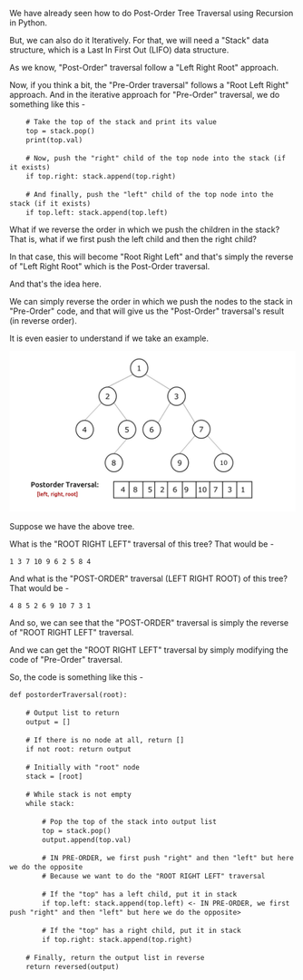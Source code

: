 We have already seen how to do Post-Order Tree Traversal using Recursion in Python.

But, we can also do it Iteratively. For that, we will need a "Stack" data structure, which is a Last In First Out (LIFO) data structure.

As we know, "Post-Order" traversal follow a "Left Right Root" approach.

Now, if you think a bit, the "Pre-Order traversal" follows a "Root Left Right" approach. And in the iterative approach for "Pre-Order" traversal, we do something like this - 

        # Take the top of the stack and print its value
        top = stack.pop()
        print(top.val)
                
        # Now, push the "right" child of the top node into the stack (if it exists)
        if top.right: stack.append(top.right)
                
        # And finally, push the "left" child of the top node into the stack (if it exists)
        if top.left: stack.append(top.left)


What if we reverse the order in which we push the children in the stack? That is, what if we first push the left child and then the right child?

In that case, this will become "Root Right Left" and that's simply the reverse of "Left Right Root" which is the Post-Order traversal.

And that's the idea here.

We can simply reverse the order in which we push the nodes to the stack in "Pre-Order" code, and that will give us the "Post-Order" traversal's result (in reverse order).

It is even easier to understand if we take an example.

![Alt text](image-11.png)

Suppose we have the above tree.

What is the "ROOT RIGHT LEFT" traversal of this tree? That would be - 

    1 3 7 10 9 6 2 5 8 4

And what is the "POST-ORDER" traversal (LEFT RIGHT ROOT) of this tree? That would be -

    4 8 5 2 6 9 10 7 3 1

And so, we can see that the "POST-ORDER" traversal is simply the reverse of "ROOT RIGHT LEFT" traversal. 

And we can get the "ROOT RIGHT LEFT" traversal by simply modifying the code of "Pre-Order" traversal.


So, the code is something like this - 

    def postorderTraversal(root):
            
        # Output list to return
        output = []
            
        # If there is no node at all, return []
        if not root: return output
            
        # Initially with "root" node
        stack = [root]
            
        # While stack is not empty
        while stack:
                
            # Pop the top of the stack into output list
            top = stack.pop()
            output.append(top.val)
                
            # IN PRE-ORDER, we first push "right" and then "left" but here we do the opposite
            # Because we want to do the "ROOT RIGHT LEFT" traversal
            
            # If the "top" has a left child, put it in stack 
            if top.left: stack.append(top.left) <- IN PRE-ORDER, we first push "right" and then "left" but here we do the opposite>
                    
            # If the "top" has a right child, put it in stack
            if top.right: stack.append(top.right)
                
        # Finally, return the output list in reverse
        return reversed(output)